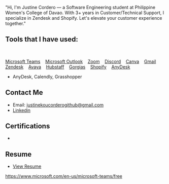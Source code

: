 "Hi, I'm Justine Cordero — a Software Engineering student at Philippine Women's College of Davao. With 3+ years in Customer/Technical Support, I specialize in Zendesk and Shopify. Let's elevate your customer experience together."

## Tools that I have used:

&nbsp;&nbsp;

<a href="https://www.microsoft.com/en-us/microsoft-teams/group-chat-software" target="_blank">Microsoft Teams</a> &nbsp;&nbsp; <a href="https://www.microsoft.com/en-us/microsoft-365/outlook/email-and-calendar-software-microsoft-outlook/" target="_blank">Microsoft Outlook</a> &nbsp;&nbsp; <a href="https://zoom.us/" target="_blank">Zoom</a> &nbsp;&nbsp; <a href="https://discord.com/" target="_blank">Discord</a> &nbsp;&nbsp; <a href="https://www.canva.com/" target="_blank">Canva</a> &nbsp;&nbsp; <a href="https://mail.google.com/mail/" target="_blank">Gmail</a> &nbsp;&nbsp; <a href="https://www.zendesk.com/" target="_blank">Zendesk</a> &nbsp;&nbsp; <a href="https://www.avaya.com/en/products/call-center-elite/" target="_blank">Avaya</a> &nbsp;&nbsp;
<a href="https://hubstaff.com/" target="_blank">Hubstaff</a> &nbsp;&nbsp; <a href="https://www.gorgias.com/" target="_blank">Gorgias</a> &nbsp;&nbsp; <a href="https://www.shopify.com/" target="_blank">Shopify</a> &nbsp;&nbsp; <a href="https://anydesk.com/en" target="_blank">AnyDesk</a>

- AnyDesk, Calendly, Grasshopper

## Contact Me



- Email: justinekoucorderogithub@gmail.com
- <a href="https://www.linkedin.com/in/mariojustcord/" target="_blank">Linkedin</a>



## Certifications
-

## Resume

- <a href="https://github.com/Justinekou143/Justinekou143.github.io/blob/4f06fee9850dc04fa7d7bb37c810c1283ba156c3/resume%20test.pdf" target="_blank">View Resume</a>




https://www.microsoft.com/en-us/microsoft-teams/free
